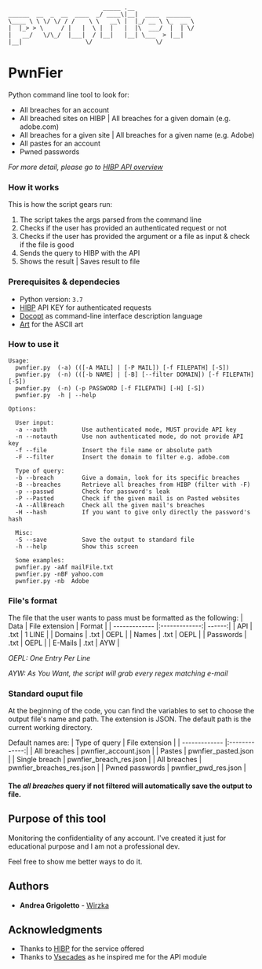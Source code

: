 ```
                           _____ .__
______  __  _  __  ____  _/ ____\|__|  ____  _______ 
\____ \ \ \/ \/ / /    \ \   __\ |  |_/ __ \ \_  __ \
|  |_> > \     / |   |  \ |  |   |  |\  ___/  |  | \/
|   __/   \/\_/  |___|  / |__|   |__| \___  > |__|   
|__|                  \/                  \/
```
# PwnFier

Python command line tool to look for:
* All breaches for an account
* All breached sites on HIBP | All breaches for a given domain (e.g. adobe.com)
* All breaches for a given site | All breaches for a given name (e.g. Adobe)
* All pastes for an account
* Pwned passwords


*For more detail, please go to [HIBP API overview](https://haveibeenpwned.com/API/v3)*
### How it works
This is how the script gears run:
1. The script takes the args parsed from the command line
2. Checks if the user has provided an authenticated request or not
3. Checks if the user has provided the argument or a file as input & check if the file is good
4. Sends the query to HIBP with the API
5. Shows the result | Saves result to file

### Prerequisites & dependecies

* Python version: `3.7`
* [HIBP](https://haveibeenpwned.com) API KEY for authenticated requests
* [Docopt](http://docopt.org/) as command-line interface description language
* [Art](https://github.com/sepandhaghighi/art) for the ASCII art

### How to use it
```
Usage:
  pwnfier.py  (-a) (([-A MAIL] | [-P MAIL]) [-f FILEPATH] [-S])
  pwnfier.py  (-n) (([-b NAME] | [-B] [--filter DOMAIN]) [-f FILEPATH] [-S])
  pwnfier.py  (-n) (-p PASSWORD [-f FILEPATH] [-H] [-S])
  pwnfier.py  -h | --help

Options:
  
  User input:
  -a --auth          Use authenticated mode, MUST provide API key
  -n --notauth       Use non authenticated mode, do not provide API key
  -f --file          Insert the file name or absolute path
  -F --filter        Insert the domain to filter e.g. adobe.com
  
  Type of query:
  -b --breach        Give a domain, look for its specific breaches
  -B --breaches      Retrieve all breaches from HIBP (filter with -F)
  -p --passwd        Check for password's leak
  -P --Pasted        Check if the given mail is on Pasted websites
  -A --AllBreach     Check all the given mail's breaches
  -H --hash          If you want to give only directly the password's hash

  Misc:
  -S --save          Save the output to standard file
  -h --help          Show this screen

  Some examples:
  pwnfier.py -aAf mailFile.txt
  pwnfier.py -nBF yahoo.com
  pwnfier.py -nb  Adobe
```
### File's format
The file that the user wants to pass must be formatted as the following:
| Data        | File extension   | Format  |
| ------------- |:-------------:| ------:|
| API          | .txt  | 1 LINE |
| Domains          | .txt  | OEPL |
| Names | .txt  | OEPL  |
| Passwords | .txt  | OEPL |
| E-Mails | .txt      | AYW |

*OEPL: One Entry Per Line*

*AYW: As You Want, the script will grab every regex matching e-mail*
### Standard ouput file
At the beginning of the code, you can find the variables to set to choose the output file's name and path.
The extension is JSON.
The default path is the current working directory.

Default names are:
| Type of query        | File extension |
| ------------- |:-------------:| 
| All breaches          | pwnfier_account.json |
| Pastes          | pwnfier_pasted.json |
| Single breach | pwnfier_breach_res.json |
| All breaches | pwnfier_breaches_res.json |
| Pwned passwords | pwnfier_pwd_res.json |

#### The *all breaches* query if not filtered will automatically save the output to file.

## Purpose of this tool
Monitoring the confidentiality of any account.
I've created it just for educational purpose and I am not a professional dev.

Feel free to show me better ways to do it.

## Authors

* **Andrea Grigoletto** - [Wirzka](https://github.com/wirzka)

## Acknowledgments

* Thanks to [HIBP](https://haveibeenpwned.com) for the service offered
* Thanks to [Vsecades](https://github.com/vsecades) as he inspired me for the API module
